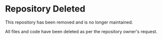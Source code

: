 # Repository Deleted

This repository has been removed and is no longer maintained.

All files and code have been deleted as per the repository owner's request.
